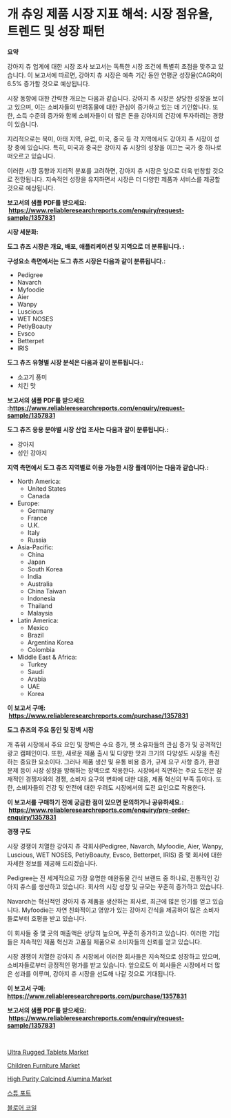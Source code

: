 <p><h1>개 츄잉 제품 시장 지표 해석: 시장 점유율, 트렌드 및 성장 패턴</h1></p><p><strong>요약</strong></p>
<p><p>강아지 츄 업계에 대한 시장 조사 보고서는 독특한 시장 조건에 특별히 초점을 맞추고 있습니다. 이 보고서에 따르면, 강아지 츄 시장은 예측 기간 동안 연평균 성장율(CAGR)이 6.5% 증가할 것으로 예상됩니다.</p><p>시장 동향에 대한 간략한 개요는 다음과 같습니다. 강아지 츄 시장은 상당한 성장을 보이고 있으며, 이는 소비자들의 반려동물에 대한 관심이 증가하고 있는 데 기인합니다. 또한, 소득 수준의 증가와 함께 소비자들이 더 많은 돈을 강아지의 건강에 투자하려는 경향이 있습니다.</p><p>지리적으로는 북미, 아태 지역, 유럽, 미국, 중국 등 각 지역에서도 강아지 츄 시장이 성장 중에 있습니다. 특히, 미국과 중국은 강아지 츄 시장의 성장을 이끄는 국가 중 하나로 떠오르고 있습니다.</p><p>이러한 시장 동향과 지리적 분포를 고려하면, 강아지 츄 시장은 앞으로 더욱 번창할 것으로 전망됩니다. 지속적인 성장을 유지하면서 시장은 더 다양한 제품과 서비스를 제공할 것으로 예상됩니다.</p></p>
<p><strong>보고서의 샘플 PDF를 받으세요: &nbsp;<a href="https://www.reliableresearchreports.com/enquiry/request-sample/1357831">https://www.reliableresearchreports.com/enquiry/request-sample/1357831</a></strong></p>
<p><strong>시장 세분화:</strong></p>
<p><strong> 도그 츄즈 시장은 개요, 배포, 애플리케이션 및 지역으로 더 분류됩니다. :</strong></p>
<p><strong>구성요소 측면에서는 도그 츄즈 시장은 다음과 같이 분류됩니다.:</strong></p>
<p><ul><li>Pedigree</li><li>Navarch</li><li>Myfoodie</li><li>Aier</li><li>Wanpy</li><li>Luscious</li><li>WET NOSES</li><li>PetiyBoauty</li><li>Evsco</li><li>Betterpet</li><li>IRIS</li></ul></p>
<p><strong> 도그 츄즈 유형별 시장 분석은 다음과 같이 분류됩니다.:</strong></p>
<p><ul><li>소고기 풍미</li><li>치킨 맛</li></ul></p>
<p><strong>보고서의 샘플 PDF를 받으세요 :<a href="https://www.reliableresearchreports.com/enquiry/request-sample/1357831">https://www.reliableresearchreports.com/enquiry/request-sample/1357831</a></strong></p>
<p><strong> 도그 츄즈 응용 분야별 시장 산업 조사는 다음과 같이 분류됩니다.:</strong></p>
<p><ul><li>강아지</li><li>성인 강아지</li></ul></p>
<p><strong>지역 측면에서 도그 츄즈 지역별로 이용 가능한 시장 플레이어는 다음과 같습니다.:</strong></p>
<p><ul>
    <li>
        North America:
        <ul>
            <li>United States</li>
            <li>Canada</li>
        </ul>
    </li>
    <li>
        Europe:
        <ul>
            <li>Germany</li>
            <li>France</li>
            <li>U.K.</li>
            <li>Italy</li>
            <li>Russia</li>
        </ul>
    </li>
    <li>
        Asia-Pacific:
        <ul>
            <li>China</li>
            <li>Japan</li>
            <li>South Korea</li>
            <li>India</li>
            <li>Australia</li>
            <li>China Taiwan</li>
            <li>Indonesia</li>
            <li>Thailand</li>
            <li>Malaysia</li>
        </ul>
    </li>
    <li>
        Latin America:
        <ul>
            <li>Mexico</li>
            <li>Brazil</li>
            <li>Argentina Korea</li>
            <li>Colombia</li>
        </ul>
    </li>
    <li>
        Middle East & Africa:
        <ul>
            <li>Turkey</li>
            <li>Saudi</li>
            <li>Arabia</li>
            <li>UAE</li>
            <li>Korea</li>
        </ul>
    </li>
    </ul></p>
<p><strong>이 보고서 구매: &nbsp;<a href="https://www.reliableresearchreports.com/purchase/1357831">https://www.reliableresearchreports.com/purchase/1357831</a></strong></p>
<p><strong>도그 츄즈의 주요 동인 및 장벽 시장</strong></p>
<p><p>개 츄위 시장에서 주요 요인 및 장벽은 수요 증가, 펫 소유자들의 관심 증가 및 공격적인 광고 캠페인이다. 또한, 새로운 제품 출시 및 다양한 맛과 크기의 다양성도 시장을 촉진하는 중요한 요소이다. 그러나 제품 생산 및 유통 비용 증가, 규제 요구 사항 증가, 환경 문제 등이 시장 성장을 방해하는 장벽으로 작용한다. 시장에서 직면하는 주요 도전은 잠재적인 경쟁자와의 경쟁, 소비자 요구의 변화에 대한 대응, 제품 혁신의 부족 등이다. 또한, 소비자들의 건강 및 안전에 대한 우려도 시장에서의 도전 요인으로 작용한다.</p></p>
<p><strong>이 보고서를 구매하기 전에 궁금한 점이 있으면 문의하거나 공유하세요.: &nbsp;<a href="https://www.reliableresearchreports.com/enquiry/pre-order-enquiry/1357831">https://www.reliableresearchreports.com/enquiry/pre-order-enquiry/1357831</a></strong></p>
<p><strong>경쟁 구도</strong></p>
<p><p>시장 경쟁이 치열한 강아지 츄 각회사(Pedigree, Navarch, Myfoodie, Aier, Wanpy, Luscious, WET NOSES, PetiyBoauty, Evsco, Betterpet, IRIS) 중 몇 회사에 대한 자세한 정보를 제공해 드리겠습니다. </p><p>Pedigree는 전 세계적으로 가장 유명한 애완동물 간식 브랜드 중 하나로, 전통적인 강아지 츄스를 생산하고 있습니다. 회사의 시장 성장 및 규모는 꾸준히 증가하고 있습니다. </p><p>Navarch는 혁신적인 강아지 츄 제품을 생산하는 회사로, 최근에 많은 인기를 얻고 있습니다. Myfoodie는 자연 친화적이고 영양가 있는 강아지 간식을 제공하여 많은 소비자들로부터 호평을 받고 있습니다. </p><p>이 회사들 중 몇 곳의 매출액은 상당히 높으며, 꾸준히 증가하고 있습니다. 이러한 기업들은 지속적인 제품 혁신과 고품질 제품으로 소비자들의 신뢰를 얻고 있습니다.</p><p>시장 경쟁이 치열한 강아지 츄 시장에서 이러한 회사들은 지속적으로 성장하고 있으며, 소비자들로부터 긍정적인 평가를 받고 있습니다. 앞으로도 이 회사들은 시장에서 더 많은 성과를 이루며, 강아지 츄 시장을 선도해 나갈 것으로 기대됩니다.</p></p>
<p><strong>이 보고서 구매: &nbsp; <a href="https://www.reliableresearchreports.com/purchase/1357831">https://www.reliableresearchreports.com/purchase/1357831</a></strong></p>
<p><strong>보고서의 샘플 PDF를 받으세요: &nbsp;<a href="https://www.reliableresearchreports.com/enquiry/request-sample/1357831">https://www.reliableresearchreports.com/enquiry/request-sample/1357831</a></strong><strong></strong></p>
<p>&nbsp;</p>
<p><p><a href="https://issuu.com/reportprime-2/docs/ultra-rugged-tablets-market-size-2030.pptx">Ultra Rugged Tablets Market</a></p><p><a href="https://issuu.com/reportprime-2/docs/children-furniture-market-size-2030.pptx">Children Furniture Market</a></p><p><a href="https://github.com/RoccoManning/Market-Research-Report-List-4/blob/main/high-purity-calcined-alumina-market.md">High Purity Calcined Alumina Market</a></p><p><a href="https://github.com/vs019sa3m8x/Market-Research-Report-List-1/blob/main/3380207193875.md">스튜 포트</a></p><p><a href="https://github.com/lzrvbyqzftro57/Market-Research-Report-List-1/blob/main/7875533193874.md">블로어 코일</a></p></p>
